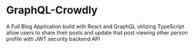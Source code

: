 # GraphQL-Crowdly
A Full Blog Application build with React and GraphQL utilizing TypeScript allow users to share their posts and update that post viewing other person profile with JWT security backend API

